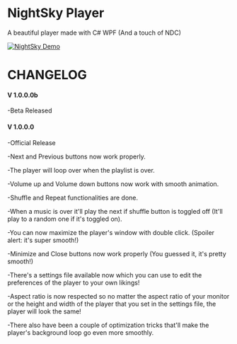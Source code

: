 # NightSky Player

A beautiful player made with C# WPF (And a touch of NDC)

[![NightSky Demo](https://yt-embed.herokuapp.com/embed?v=MgJyU03_2bU)](https://www.youtube.com/watch?v=MgJyU03_2bU "NightSky Demo")

CHANGELOG
=========

#### V 1.0.0.0b

-Beta Released

#### V 1.0.0.0

-Official Release

-Next and Previous buttons now work properly.

-The player will loop over when the playlist is over.

-Volume up and Volume down buttons now work with smooth animation.

-Shuffle and Repeat functionalities are done.

-When a music is over it'll play the next if shuffle button is toggled off (It'll play to a random one if it's toggled on).

-You can now maximize the player's window with double click. (Spoiler alert: it's super smooth!)

-Minimize and Close buttons now work properly (You guessed it, it's pretty smooth!)

-There's a settings file available now which you can use to edit the preferences of the player to your own likings!

-Aspect ratio is now respected so no matter the aspect ratio of your monitor or the height and width of the player that you set in the settings file, the player will look the same!

-There also have been a couple of optimization tricks that'll make the player's background loop go even more smoothly.
